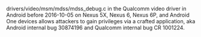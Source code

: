 drivers/video/msm/mdss/mdss_debug.c in the Qualcomm video driver in Android before 2016-10-05 on Nexus 5X, Nexus 6, Nexus 6P, and Android One devices allows attackers to gain privileges via a crafted application, aka Android internal bug 30874196 and Qualcomm internal bug CR 1001224.